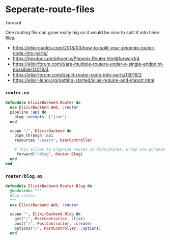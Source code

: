 # Seperate-route-files

`forward`

One routing file can grow really big so it would be nice to split it into tinier files.

* https://elixirguides.com/2018/03/how-to-split-your-phoenix-router-code-into-parts/
* https://hexdocs.pm/phoenix/Phoenix.Router.html#forward/4
* https://elixirforum.com/t/are-multiple-routers-under-a-single-endpoint-possible/14019/4
* https://elixirforum.com/t/split-router-code-into-parts/13016/2
* https://elixir-lang.org/getting-started/alias-require-and-import.html

### `router.ex`

```ex
defmodule ElixirBackend.Router do
  use ElixirBackend.Web, :router
  pipeline :api do
    plug :accepts, ["json"]
  end

  scope "/", ElixirBackend do
    pipe_through :api
    resources "/users", UserController

    # This allows to organize routes in direcotires. Group one purpose files in one place.
     forward("/blog", Router.Blog)
  end
end
```

### `router/blog.ex`

```ex
defmodule ElixirBackend.Router.Blog do
  @moduledoc """
  Blog routes.
  """
  use ElixirBackend.Web, :router

  scope "", ElixirBackend.Blog do
    get("/", PostController, :list)
    post("/", PostController, :create)
    options("/", PostController, :options)
  end
```
